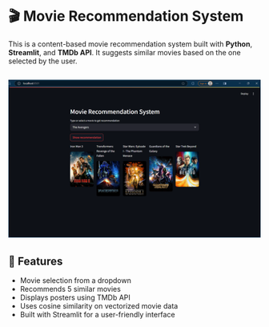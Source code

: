 # 🎬 Movie Recommendation System

This is a content-based movie recommendation system built with **Python**, **Streamlit**, and **TMDb API**. It suggests similar movies based on the one selected by the user.

![Project Working](003.png)
---

## 🚀 Features

- Movie selection from a dropdown
- Recommends 5 similar movies
- Displays posters using TMDb API
- Uses cosine similarity on vectorized movie data
- Built with Streamlit for a user-friendly interface


